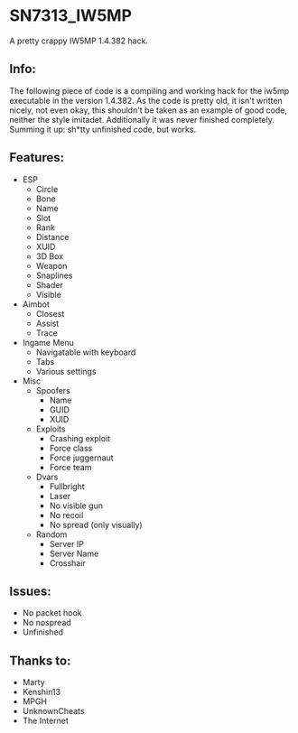 # SN7313_IW5MP
A pretty crappy IW5MP 1.4.382 hack.

## Info:
The following piece of code is a compiling and working hack for the iw5mp executable in the version 1.4.382. As the code is pretty old,
it isn't written nicely, not even okay, this shouldn't be taken as an example of good code, neither the style imitadet. Additionally it was
never finished completely. 
Summing it up:
sh*tty unfinished code, but works.

## Features:
* ESP
  * Circle
  * Bone
  * Name
  * Slot
  * Rank
  * Distance
  * XUID
  * 3D Box
  * Weapon
  * Snaplines
  * Shader
  * Visible
* Aimbot
  * Closest
  * Assist
  * Trace
* Ingame Menu
  * Navigatable with keyboard
  * Tabs
  * Various settings
* Misc
  * Spoofers
    * Name
    * GUID
    * XUID
  * Exploits
    * Crashing exploit
    * Force class
    * Force juggernaut
    * Force team
  * Dvars
    * Fullbright
    * Laser
    * No visible gun
    * No recoil
    * No spread (only visually)
  * Random
    * Server IP
    * Server Name
    * Crosshair
## Issues:
* No packet hook
* No nospread
* Unfinished

## Thanks to:
 * Marty
 * Kenshin13
 * MPGH
 * UnknownCheats
 * The Internet
